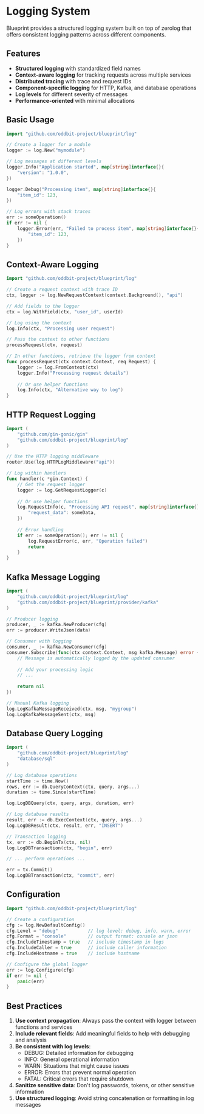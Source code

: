 # Logging System

Blueprint provides a structured logging system built on top of zerolog that offers consistent logging patterns across different components.

## Features

- **Structured logging** with standardized field names
- **Context-aware logging** for tracking requests across multiple services
- **Distributed tracing** with trace and request IDs
- **Component-specific logging** for HTTP, Kafka, and database operations
- **Log levels** for different severity of messages
- **Performance-oriented** with minimal allocations

## Basic Usage

```go
import "github.com/oddbit-project/blueprint/log"

// Create a logger for a module
logger := log.New("mymodule")

// Log messages at different levels
logger.Info("Application started", map[string]interface{}{
    "version": "1.0.0",
})

logger.Debug("Processing item", map[string]interface{}{
    "item_id": 123,
})

// Log errors with stack traces
err := someOperation()
if err != nil {
    logger.Error(err, "Failed to process item", map[string]interface{}{
        "item_id": 123,
    })
}
```

## Context-Aware Logging

```go
import "github.com/oddbit-project/blueprint/log"

// Create a request context with trace ID
ctx, logger := log.NewRequestContext(context.Background(), "api")

// Add fields to the logger
ctx = log.WithField(ctx, "user_id", userId)

// Log using the context
log.Info(ctx, "Processing user request")

// Pass the context to other functions
processRequest(ctx, request)

// In other functions, retrieve the logger from context
func processRequest(ctx context.Context, req Request) {
    logger := log.FromContext(ctx)
    logger.Info("Processing request details")
    
    // Or use helper functions
    log.Info(ctx, "Alternative way to log")
}
```

## HTTP Request Logging

```go
import (
    "github.com/gin-gonic/gin"
    "github.com/oddbit-project/blueprint/log"
)

// Use the HTTP logging middleware
router.Use(log.HTTPLogMiddleware("api"))

// Log within handlers
func handler(c *gin.Context) {
    // Get the request logger
    logger := log.GetRequestLogger(c)
    
    // Or use helper functions
    log.RequestInfo(c, "Processing API request", map[string]interface{}{
        "request_data": someData,
    })
    
    // Error handling
    if err := someOperation(); err != nil {
        log.RequestError(c, err, "Operation failed")
        return
    }
}
```

## Kafka Message Logging

```go
import (
    "github.com/oddbit-project/blueprint/log"
    "github.com/oddbit-project/blueprint/provider/kafka"
)

// Producer logging
producer, _ := kafka.NewProducer(cfg)
err := producer.WriteJson(data)

// Consumer with logging
consumer, _ := kafka.NewConsumer(cfg)
consumer.Subscribe(func(ctx context.Context, msg kafka.Message) error {
    // Message is automatically logged by the updated consumer
    
    // Add your processing logic
    // ...
    
    return nil
})

// Manual Kafka logging
log.LogKafkaMessageReceived(ctx, msg, "mygroup")
log.LogKafkaMessageSent(ctx, msg)
```

## Database Query Logging

```go
import (
    "github.com/oddbit-project/blueprint/log"
    "database/sql"
)

// Log database operations
startTime := time.Now()
rows, err := db.QueryContext(ctx, query, args...)
duration := time.Since(startTime)

log.LogDBQuery(ctx, query, args, duration, err)

// Log database results
result, err := db.ExecContext(ctx, query, args...)
log.LogDBResult(ctx, result, err, "INSERT")

// Transaction logging
tx, err := db.BeginTx(ctx, nil)
log.LogDBTransaction(ctx, "begin", err)

// ... perform operations ...

err = tx.Commit()
log.LogDBTransaction(ctx, "commit", err)
```

## Configuration

```go
import "github.com/oddbit-project/blueprint/log"

// Create a configuration
cfg := log.NewDefaultConfig()
cfg.Level = "debug"           // log level: debug, info, warn, error
cfg.Format = "console"        // output format: console or json
cfg.IncludeTimestamp = true   // include timestamp in logs
cfg.IncludeCaller = true      // include caller information
cfg.IncludeHostname = true    // include hostname

// Configure the global logger
err := log.Configure(cfg)
if err != nil {
    panic(err)
}
```

## Best Practices

1. **Use context propagation**: Always pass the context with logger between functions and services
2. **Include relevant fields**: Add meaningful fields to help with debugging and analysis
3. **Be consistent with log levels**:
   - DEBUG: Detailed information for debugging
   - INFO: General operational information
   - WARN: Situations that might cause issues
   - ERROR: Errors that prevent normal operation
   - FATAL: Critical errors that require shutdown
4. **Sanitize sensitive data**: Don't log passwords, tokens, or other sensitive information
5. **Use structured logging**: Avoid string concatenation or formatting in log messages